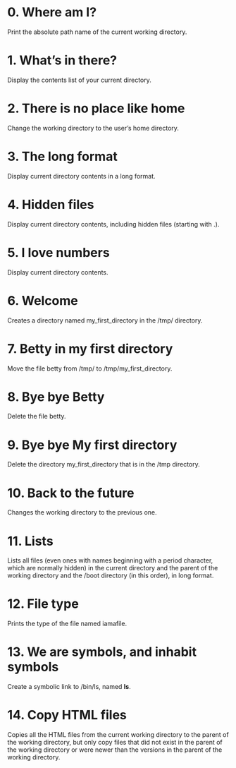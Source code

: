 # 0. Where am I?
Print the absolute path name of the current working directory.

# 1. What’s in there?
Display the contents list of your current directory.

# 2. There is no place like home
Change the working directory to the user’s home directory.

# 3. The long format
Display current directory contents in a long format.

# 4. Hidden files
Display current directory contents, including hidden files (starting with .).

# 5. I love numbers
Display current directory contents.

# 6. Welcome
Creates a directory named my_first_directory in the /tmp/ directory.

# 7. Betty in my first directory
Move the file betty from /tmp/ to /tmp/my_first_directory.

# 8. Bye bye Betty
Delete the file betty.

# 9. Bye bye My first directory
Delete the directory my_first_directory that is in the /tmp directory.

# 10. Back to the future
Changes the working directory to the previous one.

# 11. Lists
Lists all files (even ones with names beginning with a period character, which are normally hidden) in the current directory and the parent of the working directory and the /boot directory (in this order), in long format.

# 12. File type
Prints the type of the file named iamafile.

# 13. We are symbols, and inhabit symbols
Create a symbolic link to /bin/ls, named __ls__.

# 14. Copy HTML files
Copies all the HTML files from the current working directory to the parent of the working directory, but only copy files that did not exist in the parent of the working directory or were newer than the versions in the parent of the working directory.